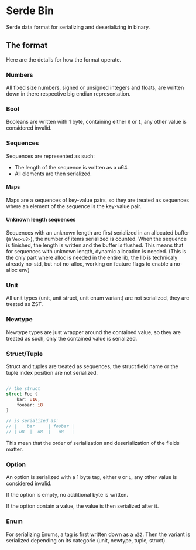 # Serde Bin

Serde data format for serializing and deserializing in binary.

## The format

Here are the details for how the format operate.

### Numbers

All fixed size numbers, signed or unsigned integers and floats, are written down in there respective big endian representation.

### Bool

Booleans are written with 1 byte, containing either `0` or `1`, any other value is considered invalid.

### Sequences

Sequences are represented as such:

 - The length of the sequence is written as a u64.
 - All elements are then serialized.

#### Maps

Maps are a sequences of key-value pairs, so they are treated as sequences where an element of the sequence is the key-value pair.


#### Unknown length sequences

Sequences with an unknown length are first serialized in an allocated buffer (a `Vec<u8>`), 
the number of items serialized is counted. When the sequence is finished, the length is written and the buffer is flushed. 
This means that for sequences with unknown length, dynamic allocation is needed. 
(This is the only part where alloc is needed in the entire lib, the lib is technicaly already no-std, but not no-alloc, working on feature flags to enable a no-alloc env)

### Unit

All unit types (unit, unit struct, unit enum variant) are not serialized, they are treated as ZST.

### Newtype

Newtype types are just wrapper around the contained value, so they are treated as such, only the contained value is serialized.

### Struct/Tuple

Struct and tuples are treated as sequences, the struct field name or the tuple index position are not serialized.

```rust

// the struct
struct Foo {
    bar: u16,
    foobar: i8
}

// is serialized as:
// |    bar     | foobar |
// | u8  |  u8  |   u8   |

```
This mean that the order of serialization and deserialization of the fields matter.

### Option

An option is serialized with a 1 byte tag, either `0` or `1`, any other value is considered invalid.

If the option is empty, no additional byte is written.

If the option contain a value, the value is then serialized after it.

### Enum

For serializing Enums, a tag is first written down as a `u32`. Then the variant is serialized depending on its categorie (unit, newtype, tuple, struct).

